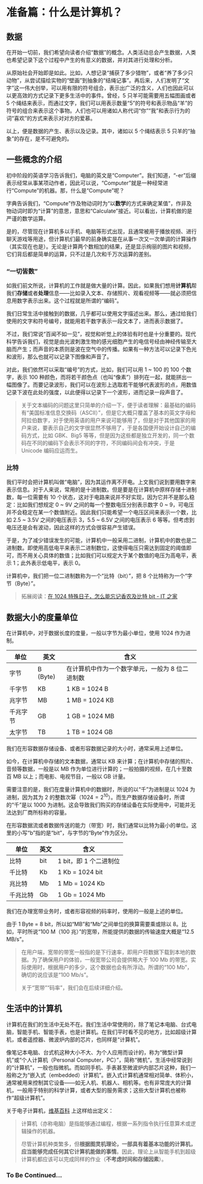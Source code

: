 # 准备篇：什么是计算机？

## 数据

在开始一切前，我们希望向读者介绍“数据”的概念。人类活动总会产生数据，人类也希望记录下这个过程中产生的有意义的数据，并对其进行处理和分析。

从原始社会开始即是如此。比如，人想记录“捕获了多少猎物”，或者“养了多少只动物”，从尝试描绘实物的“壁画”到抽象的“结绳记事”。再后来，人们发明了“文字”这一伟大创举，可以用有限的符号组合，表示出广泛的含义，人们也因此可以以更高效的方式记录下更多生活中的事件。曾经，5 只羊可能需要用五幅图画或者 5 个绳结来表示，而通过文字，我们可以用表示数量“5”的符号和表示物品“羊”的符号的组合来表示这个事物。人们也可以用诸如人称代词“你”“我”和表示行为的词“喜欢”的方式来表示对对方的爱慕。

以上，便是数据的产生、表示以及记录。其中，诸如以 5 个绳结表示 5 只羊的“抽象”的存在，是不可避免的。

## 一些概念的介绍

初中阶段的英语学习告诉我们，电脑的英文是“Computer”。我们知道，“-er”后缀表示经常从事某项动作者，因此可以说，“Computer”就是一种经常进行“Compute”的机器。那，什么是“Compute”呢？

字典告诉我们，“Compute”作及物动词时为“以**数学**的方式来确定某值”，作非及物动词时即为“计算”的意思，意思和“Calculate”接近。可以看出，计算机做的是严谨的数学运算。

是的，尽管现在计算机多以手机、电脑等形式出现，且通常被用于播放视频、进行聊天游戏等用途，但计算机们最早的前身确实是在从事一次又一次单调的计算操作（其实现在也是）。无论是计算两个数相加的结果，还是显示绚丽的图片和视频，它们背后都是简单的运算，只不过是几次和千万次运算的差别。

### “一切皆数”

如我们前文所说，计算机的工作就是做大量的计算。因此，如果我们想用**计算机**帮我们**存储**或者**处理**信息——比如录入文本、存储照片、观看视频等——就必须把信息用数字表示出来。这个过程就是所谓的“编码”。

我们日常生活中接触到的数据，几乎都可以使用文字描述出来。那么，通过给我们使用的文字和符号编号，就能用若干数字表示一段文本了，进而表示数据了。

不过，我们常说“百闻不如一见”，视觉和听觉上的体验有时也是十分重要的。现代科学告诉我们，视觉是由光波刺激生物的感光细胞产生的电信号经由神经传输至大脑而产生；而声音的本质则是波在空气中的传播。如果有一种方法可以记录下色光和波形，那么也就可以记录下图像和声音了。

对此，我们依然可以采取“编号”的方式，比如，我们可以用 1 ~ 100 的 100 个数字，表示 100 种颜色，而将若干颜色点（也叫“像素”）排列在一起，就能拼出一幅图像了。而要记录波形，我们可以在波形上选取若干能够代表波形的点，用数值记录下波在此处的强度，以此便得以记录下一个波形，进而记录一段声音了。

> 关于文本编码的问题这里只简单的介绍一下，便于读者理解：最基础的编码有“美国标准信息交换码（ASCII）”，但是它大概只覆盖了基本的英文字母和阿拉伯数字，对于使用英语的用户来说可能够用了，但是对于其他国家的用户来说，要表示自己的文字很显然不够用了，于是各国便开始设计自己的编码方式，比如 GBK、Big5 等等，但是因为这些都是独立开发的，同一个数码在不同的编码下会表示不同的字符，不同编码间会有冲突，于是 Unicode 编码应运而生。

### 比特

我们平时会把计算机叫做“电脑”，因为其运作离不开电。上文我们说到要用数字来表示信息。对于人来说，常用的是十进制数。但是要是在计算机中原样存储十进制数，每一位需要有 10 个状态，这对于电路来说并不好实现，因为它并不是那么稳定：比如我们想规定 0 \~ 9V 之间的每一个整数电压分别表示数字 0 \~ 9，可电压并不会稳定在某一个数值附近。因此我们只能希望一个电压区间来表示一个数，比如 2.5 \~ 3.5V 之间的电压表示 3，5.5 \~ 6.5V 之间的电压表示 6 等等。但考虑到电压还是会有波动，因此这样的方式会很容易产生错误。

于是，为了减少错误发生的可能，计算机中一般采用二进制，计算机中的数也是二进制数。即使用高低电平来表示二进制数位，这使得电压只需达到固定的阈值即可，而不用关心具体的数值；比如我们可以规定大于某个数值的电压为高电平，表示 1；此外表示低电平，表示 0。

计算机中，我们把一位二进制数称为一个“比特（bit）”，把 8 个比特称为一个“字节（Byte）”。

> 拓展阅读：[在 1024 特殊日子，怎么能忘记香农及比特 bit - IT 之家](https://www.ithome.com/0/515/575.htm)

## 数据大小的度量单位

在计算机中，对于数据长度的度量，一般以字节为最小单位，使用 1024 作为进制。

| 单位     | 英文     | 含义                                            |
| -------- | -------- | ----------------------------------------------- |
| 字节     | B (Byte) | 在计算机中作为一个数字单元，一般为 8 位二进制数 |
| 千字节   | KB       | 1 KB = 1024 B                                   |
| 兆字节   | MB       | 1 MB = 1024 KB                                  |
| 千兆字节 | GB       | 1 GB = 1024 MB                                  |
| 太字节   | TB       | 1 TB = 1024 GB                                  |

我们在形容数据存储设备、或者形容数据记录的大小时，通常采用上述单位。

如今，在计算机中存储的文本数据，通常以 KB 来计算；在计算机中存储的照片、音频等数据，一般是以 MB 作为单位进行计算的；一般拍摄的视频，在几十至数百 MB 以上；而电影、电视节目，一般以 GB 计量。

需要注意的是，我们在度量计算机中的数据时，所说的以“千”为进制是以 1024 为进制，因为其为 2 的整数次幂（$1024 = 2^{10}$）。而生产数据存储设备时，所谓的“千”是以 1000 为进制。这会导致我们购买的存储设备在实际使用中，可能并无法达到厂商所标称的容量。

在形容数据流或者数据传送的能力（带宽）时，我们通常以比特为最小的单位。这里的小写“b”指的是“bit”，与字节的“Byte”作为区分。

| 单位     | 英文 | 含义                   |
| -------- | ---- | ---------------------- |
| 比特     | bit  | 1 bit，即 1 个二进制位 |
| 千比特   | Kb   | 1 Kb = 1024 bit        |
| 兆比特   | Mb   | 1 Mb = 1024 Kb         |
| 千兆比特 | Gb   | 1 Gb = 1024 Mb         |

我们在办理宽带业务时，或者形容视频的码率时，使用的一般是上述的单位。

由于 1 Byte = 8 bit，所以如“MB”和“Mb”之间单位的换算需要乘或除以 8。比如，平时所说“100 M（100 兆）”的宽带，所能提供的数据的传输速度大概是“12.5 MB/s”。

> 在用户端，宽带的带宽一般指的是下行速率，即用户将数据下载到本地的数据。为了确保用户的体验，一般宽带公司会提供略大于 100 Mb 的带宽。实际使用时，根据用户的多少，这个数据也会有所浮动。所谓的“100 Mb”，确切的说应该是“100 Mb/s”。
>
> 关于“宽带”“码率”，我们会在后续详细介绍。

## 生活中的计算机

计算机在我们的生活中无处不在。我们生活中常使用的，除了笔记本电脑、台式电脑，智能手机、智能手表，也是计算机。在我们平时看不见的地方，比如超级计算机，或者遥控器、微波炉内部的芯片，也同样是“计算机”。

像笔记本电脑、台式机这种大小不大、为个人应用而设计的，称为“微型计算机”或“个人计算机（Personal Computer，PC）”，简称“微机”。生活中经常说到的“计算机”，一般也指微机。而如同手机、手表甚至微波炉内部芯片这种，我们一般称之为“嵌入式（embedded）计算机”。嵌入式计算机通常相对简单、体积小，通常被用来控制其它设备——如无人机、机器人、相机等。也有非常庞大的计算机，一般用于特别的科学计算，或者大型的服务需求；这些大型计算机也被称作“超级计算机”。

关于电子计算机，[维基百科](https://zh.wikipedia.org/wiki/电子计算机) 上这样给出定义：

> 计算机（亦称电脑）是指能够通过编程，根据一系列指令执行任意算术或逻辑操作的机器。
> 
> 尽管计算机种类繁多，但**根据图灵机理论，一部具有着基本功能的计算机，应当能够完成任何其它计算机能做的事情**。因此，理论上从智能手机到超级计算机都应该可以完成同样的作业（**不考虑时间和存储因素**）。

### To Be Continued...
